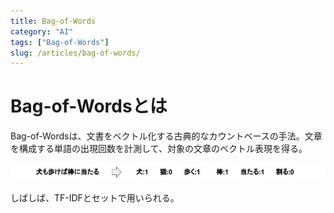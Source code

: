 ```yaml
---
title: Bag-of-Words
category: "AI"
tags: ["Bag-of-Words"]
slug: /articles/bag-of-words/
---
```


# Bag-of-Wordsとは
Bag-of-Wordsは、文書をベクトル化する古典的なカウントベースの手法。文章を構成する単語の出現回数を計測して、対象の文章のベクトル表現を得る。

![Bag-of-Words](./bow.png)

しばしば、TF-IDFとセットで用いられる。
